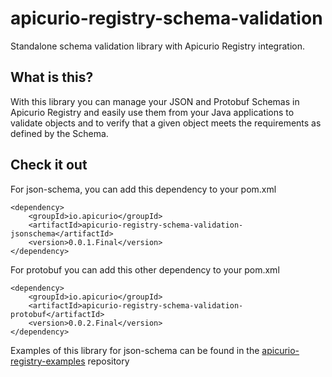 # apicurio-registry-schema-validation

Standalone schema validation library with Apicurio Registry integration.

## What is this?

With this library you can manage your JSON and Protobuf Schemas in Apicurio Registry and easily use them from your Java applications to validate objects and to verify that a given object meets the requirements as defined by the Schema.

## Check it out

For json-schema, you can add this dependency to your pom.xml
```
<dependency>
    <groupId>io.apicurio</groupId>
    <artifactId>apicurio-registry-schema-validation-jsonschema</artifactId>
    <version>0.0.1.Final</version>
</dependency>
```

For protobuf you can add this other dependency to your pom.xml
```
<dependency>
    <groupId>io.apicurio</groupId>
    <artifactId>apicurio-registry-schema-validation-protobuf</artifactId>
    <version>0.0.2.Final</version>
</dependency>
```

Examples of this library for json-schema can be found in the [apicurio-registry-examples](https://github.com/Apicurio/apicurio-registry-examples/tree/master/jsonschema-validation) repository
